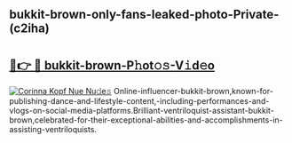 ## bukkit-brown-only-fans​-leaked-photo​-Private-(c2iha)


# <h2><a href="https://mediaupload.pro?title=bukkit-brown&ref=git">🔗👉 🔴 bukkit-brown-P𝚑ot𝚘𝚜-V𝚒d𝚎o</a></h2>

[![Corinna Kopf Nue Nu𝚍e𝚜](https://i.imgur.com/0qMVB7G.gif)](https://mediaupload.pro?title=bukkit-brown&ref=git)
Online-influencer-bukkit-brown,known-for-publishing-dance-and-lifestyle-content,-including-performances-and-vlogs-on-social-media-platforms.Brilliant-ventriloquist-assistant-bukkit-brown,celebrated-for-their-exceptional-abilities-and-accomplishments-in-assisting-ventriloquists.  